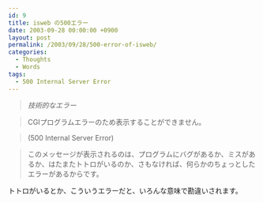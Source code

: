 ```yaml
---
id: 9
title: isweb の500エラー
date: 2003-09-28 00:00:00 +0900
layout: post
permalink: /2003/09/28/500-error-of-isweb/
categories:
  - Thoughts
  - Words
tags:
  - 500 Internal Server Error
---
```

> <cite>技術的なエラー</cite>
  
> 
  
> CGIプログラムエラーのため表示することができません。
  
> (500 Internal Server Error)
  
> このメッセージが表示されるのは、プログラムにバグがあるか、ミスがあるか、はたまたトトロがいるのか、さもなければ、何らかのちょっとしたエラーがあるからです。

トトロがいるとか、こういうエラーだと、いろんな意味で勘違いされます。

